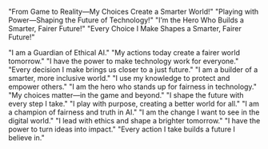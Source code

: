 "From Game to Reality—My Choices Create a Smarter World!"
"Playing with Power—Shaping the Future of Technology!"
"I’m the Hero Who Builds a Smarter, Fairer Future!"
"Every Choice I Make Shapes a Smarter, Fairer Future!"

"I am a Guardian of Ethical AI."
"My actions today create a fairer world tomorrow."
"I have the power to make technology work for everyone."
"Every decision I make brings us closer to a just future."
"I am a builder of a smarter, more inclusive world."
"I use my knowledge to protect and empower others."
"I am the hero who stands up for fairness in technology."
"My choices matter—in the game and beyond."
"I shape the future with every step I take."
"I play with purpose, creating a better world for all."
"I am a champion of fairness and truth in AI."
"I am the change I want to see in the digital world."
"I lead with ethics and shape a brighter tomorrow."
"I have the power to turn ideas into impact."
"Every action I take builds a future I believe in."






